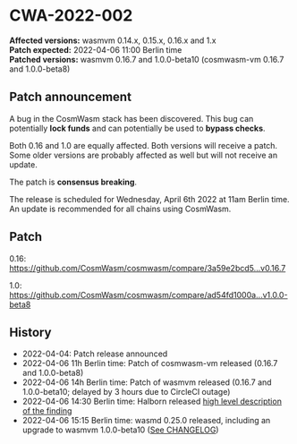 # CWA-2022-002

**Affected versions:** wasmvm 0.14.x, 0.15.x, 0.16.x and 1.x<br>
**Patch expected:** 2022-04-06 11:00 Berlin time<br>
**Patched versions:** wasmvm 0.16.7 and 1.0.0-beta10 (cosmwasm-vm 0.16.7 and 1.0.0-beta8)

## Patch announcement

A bug in the CosmWasm stack has been discovered. This bug can potentially **lock funds** and can potentially be used to **bypass checks**.

Both 0.16 and 1.0 are equally affected. Both versions will receive a patch. Some older versions are probably affected as well but will not receive an update.

The patch is **consensus breaking**.

The release is scheduled for Wednesday, April 6th 2022 at 11am Berlin time. An update is recommended for all chains using CosmWasm.

## Patch

0.16: https://github.com/CosmWasm/cosmwasm/compare/3a59e2bcd5...v0.16.7

1.0: https://github.com/CosmWasm/cosmwasm/compare/ad54fd1000a...v1.0.0-beta8

## History

- 2022-04-04: Patch release announced
- 2022-04-06 11h Berlin time: Patch of cosmwasm-vm released (0.16.7 and 1.0.0-beta8)
- 2022-04-06 14h Berlin time: Patch of wasmvm released (0.16.7 and 1.0.0-beta10; delayed by 3 hours due to CircleCI outage)
- 2022-04-06 14:30 Berlin time: Halborn released [high level description of the finding](https://halborn.com/halborn-discovers-zero-day-vulnerability-in-cosmwasm/)
- 2022-04-06 15:15 Berlin time: wasmd 0.25.0 released, including an upgrade to wasmvm 1.0.0-beta10 ([See CHANGELOG](https://github.com/CosmWasm/wasmd/blob/v0.25.0/CHANGELOG.md#v0250-2022-04-06))
